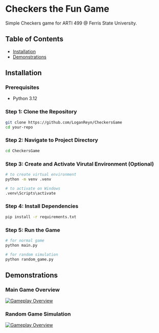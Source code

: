 # Checkers the Fun Game

Simple Checkers game for ARTI 499 @ Ferris State University.

## Table of Contents

- [Installation](#installation)
- [Demonstrations](#demonstrations)

## Installation

### Prerequisites

- Python 3.12

### Step 1: Clone the Repository

```bash
git clone https://github.com/LoganReyn/CheckersGame
cd your-repo
```

### Step 2: Navigate to Project Directory 

```bash
cd CheckersGame
```

### Step 3: Create and Activate Virutal Environment (Optional)

```bash
# to create virtual environment 
python -m venv .venv

# to activate on Windows
.venv\Scripts\activate
```

### Step 4: Install Dependencies
```bash
pip install -r requirements.txt
```

### Step 5: Run the Game
```bash
# for normal game
python main.py

# for random simulation 
python random_game.py
```

## Demonstrations

### Main Game Overview
[![Gameplay Overview](https://img.youtube.com/vi/VIDEO_ID_1/0.jpg)](https://www.youtube.com/watch?v=VIDEO_ID_1)

### Random Game Simulation
[![Gameplay Overview](https://img.youtube.com/vi/VIDEO_ID_1/0.jpg)](https://www.youtube.com/watch?v=VIDEO_ID_1)

